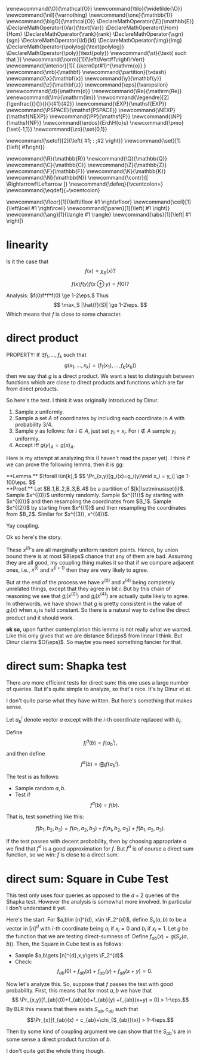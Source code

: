 \renewcommand{\O}{\mathcal{O}}
\newcommand{\tilo}{\widetilde{\O}}
\newcommand{\nil}{\varnothing}
\newcommand{\one}{\mathbb{1}}
\newcommand{\bigO}{\mathcal{O}}
\DeclareMathOperator{\E}{\mathbb{E}}
\DeclareMathOperator{\Var}{\text{Var}}
\DeclareMathOperator{\Hom}{Hom}
\DeclareMathOperator{\rank}{rank}
\DeclareMathOperator{\sgn}{sgn}
\DeclareMathOperator{\Id}{Id}
\DeclareMathOperator{\img}{Img}
\DeclareMathOperator{\polylog}{\text{polylog}}
\DeclareMathOperator{\poly}{\text{poly}}
\newcommand{\st}{\text{ such that }}
\newcommand{\norm}[1]{\left\lVert#1\right\rVert}
\newcommand{\interior}[1]{ {\kern0pt#1}^{\mathrm{o}} }
\newcommand{\mb}{\mathbf}
\newcommand{\partition}{\vdash}
\newcommand{\x}{\mathbf{x}}
\newcommand{\y}{\mathbf{y}}
\newcommand{\z}{\mathbf{z}}
\newcommand{\eps}{\varepsilon}
\renewcommand{\d}{\mathrm{d}}
\renewcommand{\Re}{\mathrm{Re}}
\renewcommand{\Im}{\mathrm{Im}}
\newcommand{\legendre}[2]{\genfrac{(}{)}{}{}{#1}{#2}}
\newcommand{\EXP}{\mathsf{EXP}}
\newcommand{\PSPACE}{\mathsf{PSPACE}}
\newcommand{\NEXP}{\mathsf{NEXP}}
\newcommand{\PP}{\mathsf{P}}
\newcommand{\NP}{\mathsf{NP}}
\newcommand{\erdos}{Erd\H{o}s}
\newcommand{\pmo}{\set{-1,1}}
\newcommand{\zo}{\set{0,1}}


\newcommand{\setof}[2]{\left\{ #1\; : \;#2 \right\}}
\newcommand{\set}[1]{\left\{ #1\right\}}

\newcommand{\R}{\mathbb{R}}
\newcommand{\Q}{\mathbb{Q}}
\newcommand{\C}{\mathbb{C}}
\newcommand{\Z}{\mathbb{Z}}
\newcommand{\F}{\mathbb{F}}
\newcommand{\K}{\mathbb{K}}
\newcommand{\N}{\mathbb{N}}
\newcommand{\contr}{\[ \Rightarrow\!\Leftarrow \]}
\newcommand{\defeq}{\vcentcolon=}
\newcommand{\eqdef}{=\vcentcolon}

\newcommand{\floor}[1]{\left\lfloor #1 \right\rfloor}
\newcommand{\ceil}[1]{\left\lceil #1 \right\rceil}
\newcommand{\paren}[1]{\left( #1 \right)}
\newcommand{\ang}[1]{\langle #1 \rangle}
\newcommand{\abs}[1]{\left| #1 \right|}


# linearity 

Is it the case that 
$$ f(x) = \chi_S(x)? $$ 

$$ f(x)f(y)f(x\oplus y) = f(0)? $$ 

Analysis:
$f(0)f*f*f(0) \ge 1-2\eps.$
Thus 
$$ \max_S |\hat{f}(S)| \ge 1-2\eps. $$ 
Which means that $f$ is close to some character.

# direct product
PROPERTY: 
If $\exists f_1,\ldots, f_k$ such that 
$$ g(x_1,\ldots, x_k) = (f_1(x_1), \ldots, f_k(x_k)) $$ 
then we say that $g$ is a direct product. We want a test to
distinguish between functions which are close to direct products
and functions which are far from direct products.

So here's the test. I think it was originally introduced by Dinur.

1. Sample $x$ uniformly.
2. Sample a set $A$ of coordinates by including each coordinate
   in $A$ with probability $3/4$. 
3. Sample $y$ as follows: for $i\in A$, just set $y_i = x_i$. For
    $i\notin A$ sample  $y_i$ uniformly.
4. Accept iff $g(y)_A = g(x)_A$.

Here is my attempt at analyzing this (I haven't read the paper
yet).
I think if we can prove the following lemma, then it is gg:
<div class="lem envbox">**Lemma.**
$\forall  i\in[k],$ 
 $$ \Pr_{x,y}[g_i(x)=g_i(y)\mid x_i = y_i] \ge 1-100\eps. $$ 
</div>
<div class="pf envbox">**Proof.**
Let $B_1,B_2,B_3,B_4$ be a partition of $[k]\setminus\set{i}$. 
Sample $x^{(0)}$ uniformly randomly.
Sample $x^{(1)}$ by starting with $x^{(0)}$ and then resampling
the coordinates from $B_1$.
Sample $x^{(2)}$ by starting from $x^{(1)}$ and then resampling
the coordinates from $B_2$.
Similar for $x^{(3)}, x^{(4)}$.

Yay coupling. 

Ok so here's the story. 

These $x^{(i)}$'s are all marginally uniform random points.
Hence, by union bound there is at most $8\eps$ chance that any of
them are bad. 
Assuming they are all good, my coupling thing makes it so that
if we compare adjacent ones, i.e., $x^{(i)}$ and $x^{(i+1)}$ then
they are very likely to agree. 

But at the end of the process we have $x^{(0)}$ and $x^{(4)}$
being completely unrelated things, except that they agree in bit $i$.
But by this chain of reasoning we see that $g_i(x^{(0)})$ and
$g_i(x^{(4)})$ are actually quite likely to agree.
In otherwords, we have shown that $g$ is pretty consistent in the
value of $g_i(x)$  when  $x_i$ is held constant. So there is a
natural way to define the direct product and it should work.

</div>

**ok so,** upon further contemplation this lemma is not really
what we wanted. Like this only gives that we are distance $d\eps$
from linear I think. But Dinur claims $O(\eps)$.
So maybe you need something fancier for that.

# direct sum: Shapka test

There are more efficient tests for direct sum: this one uses a
large number of queries. But it's quite simple to analyze, so
that's nice. It's by Dinur et at. 

I don't quite parse what they have written. But here's something
that makes sense. 

Let $a^i_b$ denote vector  $a$ except with the $i$-th coordinate
replaced with $b_i$.

Define 
$$ f^{a}_i(b) = f(a^{i}_b), $$ 
and then define
$$ f^a(b) = \bigoplus_i f(a^i_b). $$ 

The test is as follows:

- Sample random $a,b$.
- Test if 
$$ f^a(b) = f(b). $$ 

That is, test something like this:

$$ f(b_1,b_2,b_3) = f(a_1,a_2,b_3) + f(a_1,b_2,a_3) + f(b_1,a_2,a_3).$$ 

If the test passes with decent probability, then by choosing
appropriate $a$ we find that $f^{a}$ is a good approximation for
$f$. 
But $f^{a}$ is of course a direct sum function, so we win: $f$ is
close to a direct sum.

# direct sum: Square in Cube Test

This test only uses four queries as opposed to the $d+2$ queries
of the Shapka test. However the analysis is somewhat more involved.
In particular I don't understand it yet.

Here's the start.
For $a,b\in [n]^{d}, x\in \F_2^{d}$, define $S_x(a,b)$ to be a
vector in $[n]^{d}$ with $i$-th coordinate being $a_i$ if
$x_i=0$ and $b_i$ if $x_i=1$.
Let $g$ be the function that we are testing direct-sumness of. 
Define $f_{ab}(x) = g(S_x(a,b))$.
Then, the Square in Cube test is as follows:

- Sample $a,b\gets [n]^{d},x,y\gets \F_2^{d}$.
- Check:
$$ f_{ab}(0)+f_{ab}(x)+f_{ab}(y) +f_{ab}(x+y) = 0.$$ 

Now let's analyze this.
So, suppose that $f$ passes the test with good probability.
First, this means that for most $a,b$ we have that 
$$ \Pr_{x,y}[f_{ab}(0)+f_{ab}(x)+f_{ab}(y) +f_{ab}(x+y) = 0] >
1-\eps.$$ 
By BLR this means that there exists $S_{ab},c_{ab}$ such that 
$$\Pr_{x}[f_{ab}(x) = c_{ab}+\chi_{S_{ab}}(x)] > 1-4\eps.$$

Then by some kind of coupling argument we can show that the $S_{ab}$'s are in some sense a direct product function of  $b$.

I don't quite get the whole thing though.

